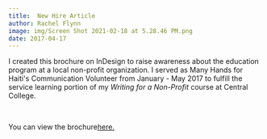 ```yaml
---
title:  New Hire Article
author: Rachel Flynn
image: img/Screen Shot 2021-02-18 at 5.28.46 PM.png
date: 2017-04-17   
---
```


I created this brochure on InDesign to raise awareness about the education program at a local non-profit organization. I served as Many Hands for Haiti's Communication Volunteer from January - May 2017 to fulfill the service learning portion of my *Writing for a Non-Profit* course at Central College.
  
<br>

You can view the brochure<a href="documentsfolder1/45ad04_134fb8b991e7471db611a5c2c9a8fc17.pdf" target="_blank">here.</a> 
